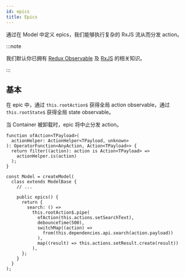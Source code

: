 ```yaml
---
id: epics
title: Epics
---
```


通过在 Model 中定义 epics，我们能够执行复杂的 RxJS 流从而分发 action。

:::note

我们默认你已拥有 [Redux Observable](https://github.com/redux-observable/redux-observable) 及 [RxJS](https://github.com/ReactiveX/RxJS) 的相关知识。

:::

## 基本

在 epic 中，通过 `this.rootAction$` 获得全局 action observable，通过 `this.rootState$` 获得全局 state observable。

当 Container 被卸载时，epic 将中止分发 action。

```tsx
function ofAction<TPayload>(
  actionHelper: ActionHelper<TPayload, unknown>
): OperatorFunction<AnyAction, Action<TPayload>> {
  return filter((action): action is Action<TPayload> =>
    actionHelper.is(action)
  );
}

const Model = createModel(
  class extends ModelBase {
    // ...

    public epics() {
      return {
        search: () =>
          this.rootAction$.pipe(
            ofAction(this.actions.setSearchText),
            debounceTime(500),
            switchMap((action) =>
              from(this.dependencies.api.search(action.payload))
            ),
            map((result) => this.actions.setResult.create(result))
          ),
      };
    }
  }
);
```
